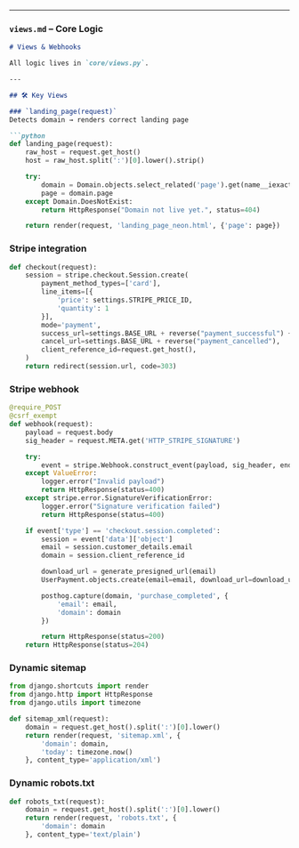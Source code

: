 
---

### `views.md` – Core Logic

```markdown
# Views & Webhooks

All logic lives in `core/views.py`.

---

## 🛠 Key Views

### `landing_page(request)`
Detects domain → renders correct landing page

```python
def landing_page(request):
    raw_host = request.get_host()
    host = raw_host.split(':')[0].lower().strip()

    try:
        domain = Domain.objects.select_related('page').get(name__iexact=host)
        page = domain.page
    except Domain.DoesNotExist:
        return HttpResponse("Domain not live yet.", status=404)

    return render(request, 'landing_page_neon.html', {'page': page})
```

### Stripe integration
```python
def checkout(request):
    session = stripe.checkout.Session.create(
        payment_method_types=['card'],
        line_items=[{
            'price': settings.STRIPE_PRICE_ID,
            'quantity': 1
        }],
        mode='payment',
        success_url=settings.BASE_URL + reverse("payment_successful") + "?session_id={CHECKOUT_SESSION_ID}",
        cancel_url=settings.BASE_URL + reverse("payment_cancelled"),
        client_reference_id=request.get_host(),
    )
    return redirect(session.url, code=303)
```

### Stripe webhook
```python
@require_POST
@csrf_exempt
def webhook(request):
    payload = request.body
    sig_header = request.META.get('HTTP_STRIPE_SIGNATURE')

    try:
        event = stripe.Webhook.construct_event(payload, sig_header, endpoint_secret)
    except ValueError:
        logger.error("Invalid payload")
        return HttpResponse(status=400)
    except stripe.error.SignatureVerificationError:
        logger.error("Signature verification failed")
        return HttpResponse(status=400)

    if event['type'] == 'checkout.session.completed':
        session = event['data']['object']
        email = session.customer_details.email
        domain = session.client_reference_id

        download_url = generate_presigned_url(email)
        UserPayment.objects.create(email=email, download_url=download_url)

        posthog.capture(domain, 'purchase_completed', {
            'email': email,
            'domain': domain
        })

        return HttpResponse(status=200)
    return HttpResponse(status=204)
```

### Dynamic sitemap
```python
from django.shortcuts import render
from django.http import HttpResponse
from django.utils import timezone

def sitemap_xml(request):
    domain = request.get_host().split(':')[0].lower()
    return render(request, 'sitemap.xml', {
        'domain': domain,
        'today': timezone.now()
    }, content_type='application/xml')
```

### Dynamic robots.txt
```python
def robots_txt(request):
    domain = request.get_host().split(':')[0].lower()
    return render(request, 'robots.txt', {
        'domain': domain
    }, content_type='text/plain')
```


